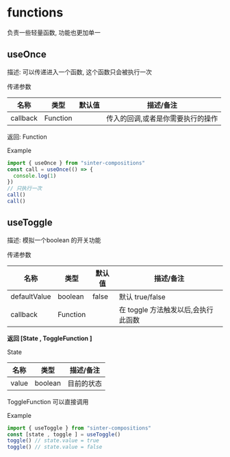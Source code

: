 # functions 

负责一些轻量函数, 功能也更加单一 



## useOnce 

描述: 可以传递进入一个函数, 这个函数只会被执行一次 

传递参数

| 名称     | 类型     | 默认值 | 描述/备注                         |
| -------- | -------- | ------ | --------------------------------- |
| callback | Function |        | 传入的回调,或者是你需要执行的操作 |

返回: Function

Example 

```ts
import { useOnce } from "sinter-compositions"
const call = useOnce(() => {
  console.log(1)
})
// 只执行一次
call()
call()
```



## useToggle 

描述: 模拟一个boolean 的开关功能

传递参数

| 名称         | 类型     | 默认值 | 描述/备注                           |
| ------------ | -------- | ------ | ----------------------------------- |
| defaultValue | boolean  | false  | 默认 true/false                     |
| callback     | Function |        | 在 toggle 方法触发以后,会执行此函数 |

**返回 [State , ToggleFunction ]**

State

| 名称  | 类型    | 描述/备注  |
| ----- | ------- | ---------- |
| value | boolean | 目前的状态 |

ToggleFunction 可以直接调用 

Example 

```ts
import { useToggle } from "sinter-compositions"
const [state , toggle ] = useToggle()
toggle() // state.value = true 
toggle() // state.value = false 
```






